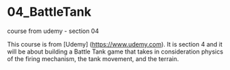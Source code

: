 # 04_BattleTank
course from udemy - section 04

This course is from [Udemy] (https://www.udemy.com). It is section 4 and it will be about building a Battle Tank game that takes in consideration physics of the firing mechanism, the tank movement, and the terrain.


